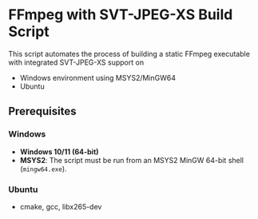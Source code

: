 # FFmpeg with SVT-JPEG-XS Build Script

This script automates the process of building a static FFmpeg executable with integrated SVT-JPEG-XS support on
- Windows environment using MSYS2/MinGW64
- Ubuntu

## Prerequisites

### Windows
- **Windows 10/11 (64-bit)**
- **MSYS2**: The script must be run from an MSYS2 MinGW 64-bit shell (`mingw64.exe`).

### Ubuntu
- cmake, gcc, libx265-dev
